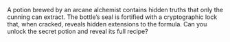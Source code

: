A potion brewed by an arcane alchemist contains hidden truths that only the cunning can extract. The bottle’s seal is fortified with a cryptographic lock that, when cracked, reveals hidden extensions to the formula. Can you unlock the secret potion and reveal its full recipe?
